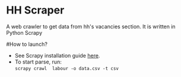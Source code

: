 # HH Scraper
A web crawler to get data from hh's vacancies section. It is written in Python Scrapy

#How to launch?
+ See Scrapy installation guide [here](https://doc.scrapy.org/en/latest/intro/install.html#intro-install).
+ To start parse, run:  
`scrapy crawl  labour -o data.csv -t csv`
